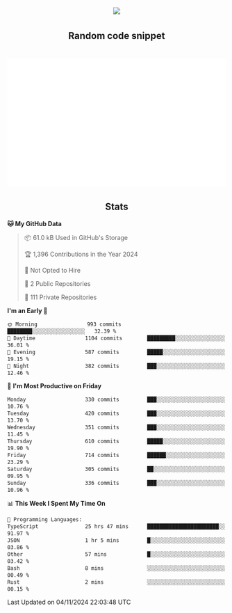 <h1 align="center"><img src="https://readme-typing-svg.demolab.com?font=JetBrains+Mono&duration=3000&pause=1500&color=FE8019&center=true&multiline=true&repeat=false&random=false&width=600&height=60&lines=Welcome+to+my+page!;I'm+currently+learning+C%2C+Rust+and+C%2B%2B"></h1>

<h2 align="center">Random code snippet</h2>

<h1 align="center"><img src="assets/code_snippet.svg"></h1>

<h2 align="center">Stats</h2>

<!--START_SECTION:waka-->
**🐱 My GitHub Data** 

> 📦 61.0 kB Used in GitHub's Storage 
 > 
> 🏆 1,396 Contributions in the Year 2024
 > 
> 🚫 Not Opted to Hire
 > 
> 📜 2 Public Repositories 
 > 
> 🔑 111 Private Repositories 
 > 
**I'm an Early 🐤** 

```text
🌞 Morning                993 commits         ████████░░░░░░░░░░░░░░░░░   32.39 % 
🌆 Daytime                1104 commits        █████████░░░░░░░░░░░░░░░░   36.01 % 
🌃 Evening                587 commits         █████░░░░░░░░░░░░░░░░░░░░   19.15 % 
🌙 Night                  382 commits         ███░░░░░░░░░░░░░░░░░░░░░░   12.46 % 
```
📅 **I'm Most Productive on Friday** 

```text
Monday                   330 commits         ███░░░░░░░░░░░░░░░░░░░░░░   10.76 % 
Tuesday                  420 commits         ███░░░░░░░░░░░░░░░░░░░░░░   13.70 % 
Wednesday                351 commits         ███░░░░░░░░░░░░░░░░░░░░░░   11.45 % 
Thursday                 610 commits         █████░░░░░░░░░░░░░░░░░░░░   19.90 % 
Friday                   714 commits         ██████░░░░░░░░░░░░░░░░░░░   23.29 % 
Saturday                 305 commits         ██░░░░░░░░░░░░░░░░░░░░░░░   09.95 % 
Sunday                   336 commits         ███░░░░░░░░░░░░░░░░░░░░░░   10.96 % 
```


📊 **This Week I Spent My Time On** 

```text
💬 Programming Languages: 
TypeScript               25 hrs 47 mins      ███████████████████████░░   91.97 % 
JSON                     1 hr 5 mins         █░░░░░░░░░░░░░░░░░░░░░░░░   03.86 % 
Other                    57 mins             █░░░░░░░░░░░░░░░░░░░░░░░░   03.42 % 
Bash                     8 mins              ░░░░░░░░░░░░░░░░░░░░░░░░░   00.49 % 
Rust                     2 mins              ░░░░░░░░░░░░░░░░░░░░░░░░░   00.15 % 
```


 Last Updated on 04/11/2024 22:03:48 UTC
<!--END_SECTION:waka-->
